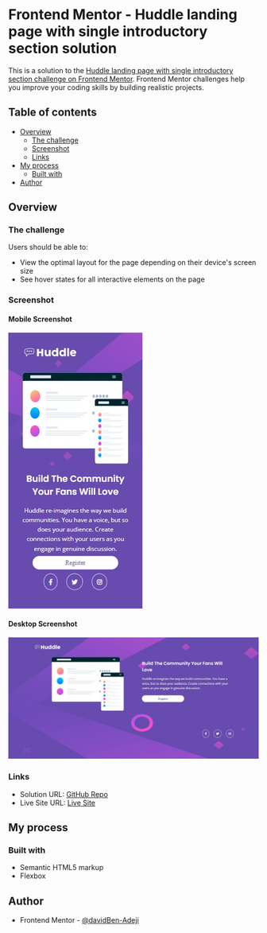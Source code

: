 # Frontend Mentor - Huddle landing page with single introductory section solution

This is a solution to the [Huddle landing page with single introductory section challenge on Frontend Mentor](https://www.frontendmentor.io/challenges/huddle-landing-page-with-a-single-introductory-section-B_2Wvxgi0). Frontend Mentor challenges help you improve your coding skills by building realistic projects. 

## Table of contents

- [Overview](#overview)
  - [The challenge](#the-challenge)
  - [Screenshot](#screenshot)
  - [Links](#links)
- [My process](#my-process)
  - [Built with](#built-with)
- [Author](#author)

## Overview

### The challenge

Users should be able to:

- View the optimal layout for the page depending on their device's screen size
- See hover states for all interactive elements on the page

### Screenshot

#### Mobile Screenshot

![mobile screenshot](./images/mobile-screenshot.jfif)

#### Desktop Screenshot

![Desktop screenshot](./images/desktop-screenshot.jfif)

### Links

- Solution URL: [GitHub Repo](https://github.com/davidBen-Adeji/frontend-mentor/tree/main/landing_page)
- Live Site URL: [Live Site](https://dapper-crostata-8519bd.netlify.app/)

## My process

### Built with

- Semantic HTML5 markup
- Flexbox

## Author

- Frontend Mentor - [@davidBen-Adeji](https://www.frontendmentor.io/profile/davidBen-Adeji)
